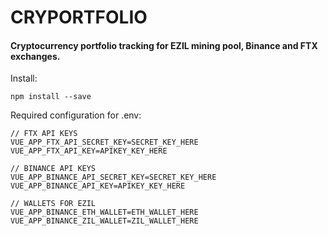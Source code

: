 # CRYPORTFOLIO
 
#### Cryptocurrency portfolio tracking for EZIL mining pool, Binance and FTX exchanges.

Install:
```
npm install --save
```
Required configuration for .env:

```
// FTX API KEYS
VUE_APP_FTX_API_SECRET_KEY=SECRET_KEY_HERE
VUE_APP_FTX_API_KEY=APIKEY_KEY_HERE

// BINANCE API KEYS
VUE_APP_BINANCE_API_SECRET_KEY=SECRET_KEY_HERE
VUE_APP_BINANCE_API_KEY=APIKEY_KEY_HERE

// WALLETS FOR EZIL
VUE_APP_BINANCE_ETH_WALLET=ETH_WALLET_HERE
VUE_APP_BINANCE_ZIL_WALLET=ZIL_WALLET_HERE
```
 
